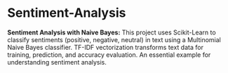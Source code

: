 # Sentiment-Analysis
**Sentiment Analysis with Naive Bayes:** This project uses Scikit-Learn to classify sentiments (positive, negative, neutral) in text using a Multinomial Naive Bayes classifier. TF-IDF vectorization transforms text data for training, prediction, and accuracy evaluation. An essential example for understanding sentiment analysis.
